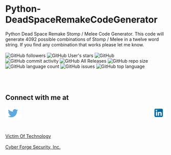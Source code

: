 # Python-DeadSpaceRemakeCodeGenerator
Python Dead Space Remake Stomp / Melee Code Generator.
This code will generate 4092 possible combinations of Stomp / Melee in a twelve word string.
If you find any combination that works please let me know.
<BR /><BR />
<img alt="GitHub followers" src="https://img.shields.io/github/followers/bvoris?style=social">
<img alt="GitHub User's stars" src="https://img.shields.io/github/stars/bvoris?style=social">
<img alt="GitHub" src="https://img.shields.io/github/license/bvoris/Python-DeadSpaceRemakeCodeGenerator">
<img alt="GitHub commit activity" src="https://img.shields.io/github/commit-activity/m/bvoris/Python-DeadSpaceRemakeCodeGenerator">
<img alt="GitHub All Releases" src="https://img.shields.io/github/downloads/bvoris/Python-DeadSpaceRemakeCodeGenerator/total">
<img alt="GitHub repo size" src="https://img.shields.io/github/repo-size/bvoris/Python-DeadSpaceRemakeCodeGenerator">
<img alt="GitHub language count" src="https://img.shields.io/github/languages/count/bvoris/Python-DeadSpaceRemakeCodeGenerator">
<img alt="GitHub issues" src="https://img.shields.io/github/issues/bvoris/Python-DeadSpaceRemakeCodeGenerator">
<img alt="GitHub top language" src="https://img.shields.io/github/languages/top/bvoris/Python-DeadSpaceRemakeCodeGenerator">



<BR /><BR />
## Connect with me at

<a href="https://twitter.com/HMInfoSecViking?ref_src=twsrc%5Etfw"><IMG SRC="https://github.com/bvoris/bvoris/blob/master/twitter.jpg" WIDTH=10% HEIGHT=10% ALIGN=LEFT></a>

<a href="https://www.linkedin.com/in/brad-voris" target="_blank"><IMG SRC="https://github.com/bvoris/bvoris/blob/master/linkedin.png" WIDTH=10% HEIGHT=4% ALIGN=RIGHT></a>

<BR /><BR />
<BR /><BR />

<A HREF="https://www.victimoftechnology.com">Victim Of Technology<A />
<BR /><BR />
<A HREF="https://www.cyberforgesecurity.com">Cyber Forge Security, Inc.<A />
<BR /><BR />

